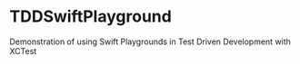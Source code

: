 # TDDSwiftPlayground
Demonstration of using Swift Playgrounds in Test Driven Development with XCTest
